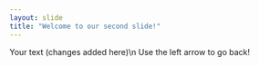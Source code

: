 ```yaml
---
layout: slide
title: "Welcome to our second slide!"
---
```

Your text (changes added here)\n
Use the left arrow to go back!
